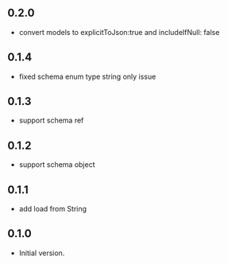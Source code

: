 ## 0.2.0

- convert models to explicitToJson:true and includeIfNull: false

## 0.1.4

- fixed schema enum type string only issue

## 0.1.3

- support schema ref

## 0.1.2

- support schema object

## 0.1.1

- add load from String

## 0.1.0

- Initial version.
